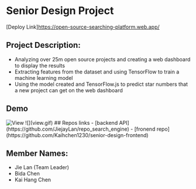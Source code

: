 # Senior Design Project
[Deploy Link]https://open-source-searching-platform.web.app/
## Project Description:
- Analyzing over 25m open source projects and creating a web dashboard to display the results
- Extracting features from the dataset and using TensorFlow to train a machine learning model
- Using the model created and TensorFlow.js to predict star numbers that a new project can get on the web dashboard

## Demo
<img src='./demo/view.gif' alt='View' />
![](view.gif)
## Repos links
- [backend API](https://github.com/JiejayLan/repo_search_engine)
- [fronend repo](https://github.com/Kaihchen1230/senior-design-frontend)


## Member Names:
- Jie Lan (Team Leader)
- Bida Chen
- Kai Hang Chen
